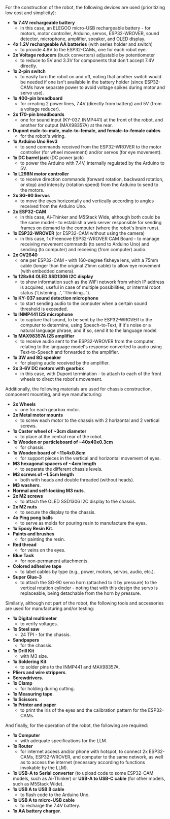 For the construction of the robot, the following devices are used (prioritizing low cost and simplicity):

- **1x 7.4V rechargeable battery**
  - in this case, an ELEGOO micro-USB rechargeable battery - for motors, motor controller, Arduino, servos, ESP32-WROVER, sound detector, microphone, amplifier, speaker, and OLED display.
- **4x 1.2V rechargeable AA batteries** (with series holder and switch)
  - to provide 4.8V to the ESP32-CAMs, one for each robot eye.
- **2x Voltage reducers** (buck converters) adjustable by potentiometer
  - to reduce to 5V and 3.3V for components that don't accept 7.4V directly.
- **1x 2-pin switch**
  - to easily turn the robot on and off, noting that another switch would be needed if one isn't available in the battery holder (since ESP32-CAMs have separate power to avoid voltage spikes during motor and servo use).
- **1x 400-pin breadboard**
  - for creating 2 power lines, 7.4V (directly from battery) and 5V (from a voltage reducer).
- **2x 170-pin breadboards**
  - one for sound input (KY-037, INMP441) at the front of the robot, and another for output (MAX98357A) at the rear.
- **Dupont male-to-male, male-to-female, and female-to-female cables**
  - for the robot's wiring.
- **1x Arduino Uno Rev3**
  - to send commands received from the ESP32-WROVER to the motor controller (for wheel movement) and/or servos (for eye movement).
- **1x DC barrel jack** (DC power jack)
  - to power the Arduino with 7.4V, internally regulated by the Arduino to 5V.
- **1x L298N motor controller**
  - to receive direction commands (forward rotation, backward rotation, or stop) and intensity (rotation speed) from the Arduino to send to the motors.
- **2x SG-90 Servos**
  - to move the eyes horizontally and vertically according to angles received from the Arduino Uno.
- **2x ESP32-CAM**
  - in this case, Ai-Thinker and M5Stack Wide, although both could be the same model - to establish a web server responsible for sending frames on demand to the computer (where the robot's brain runs).
- **1x ESP32-WROVER** (or ESP32-CAM without using the camera)
  - in this case, 1x Freenove ESP32-WROVER CAM Board - to manage receiving movement commands (to send to Arduino Uno) and sending (to computer) and receiving (from computer) audio.
- **2x OV2640**
  - one per ESP32-CAM - with 160-degree fisheye lens, with a 75mm cable (longer than the original 21mm cable) to allow eye movement (with embedded camera).
- **1x 128x64 OLED SSD1306 I2C display**
  - to show information such as the WiFi network from which IP address is acquired, useful in case of multiple possibilities, or internal robot status ('Listening...', 'Thinking...').
- **1x KY-037 sound detection microphone**
  - to start sending audio to the computer when a certain sound threshold is exceeded.
- **1x INMP441 I2S microphone**
  - to capture that sound, to be sent by the ESP32-WROVER to the computer to determine, using Speech-to-Text, if it's noise or a natural language phrase, and if so, send it to the language model.
- **1x MAX98357A I2S amplifier**
  - to receive audio sent to the ESP32-WROVER from the computer, relating to the language model's response converted to audio using Text-to-Speech and forwarded to the amplifier.
- **1x 3W and 8Ω speaker**
  - for playing audio received by the amplifier.
- **2x 3-6V DC motors with gearbox**
  - in this case, with Dupont termination - to attach to each of the front wheels to direct the robot's movement.

Additionally, the following materials are used for chassis construction, component mounting, and eye manufacturing:

- **2x Wheels**
  - one for each gearbox motor.
- **2x Metal motor mounts**
  - to screw each motor to the chassis with 2 horizontal and 2 vertical screws.
- **1x Caster wheel of ~3cm diameter**
  - to place at the central rear of the robot.
- **1x Wooden or particleboard of ~40x40x0.3cm**
  - for chassis.
- **1x Wooden board of ~11x4x0.8cm**
  - for support pieces in the vertical and horizontal movement of eyes.
- **M3 hexagonal spacers of ~4cm length**
  - to separate the different chassis levels.
- **M3 screws of ~1.5cm length**
  - both with heads and double threaded (without heads).
- **M3 washers**.
- **Normal and self-locking M3 nuts**.
- **2x M2 screws**
  - to attach the OLED SSD1306 I2C display to the chassis.
- **2x M2 nuts**
  - to secure the display to the chassis.
- **4x Ping pong balls**
  - to serve as molds for pouring resin to manufacture the eyes.
- **1x Epoxy Resin Kit**.
- **Paints and brushes**
  - for painting the resin.
- **Red thread**
  - for veins on the eyes.
- **Blue Tack**
  - for non-permanent attachments.
- **Colored adhesive tape**
  - to label cables by type (e.g., power, motors, servos, audio, etc.).
- **Super Glue-3**
  - to attach the SG-90 servo horn (attached to it by pressure) to the vertical rotation cylinder - noting that with this design the servo is replaceable, being detachable from the horn by pressure.

Similarly, although not part of the robot, the following tools and accessories are used for manufacturing and/or testing:

- **1x Digital multimeter**
  - to verify voltages.
- **1x Steel saw**
  - 24 TPI - for the chassis.
- **Sandpapers**
  - for the chassis.
- **1x Drill Kit**
  - with M3 size.
- **1x Soldering Kit**
  - to solder pins to the INMP441 and MAX98357A.
- **Pliers and wire strippers**.
- **Screwdrivers**.
- **1x Clamp**
  - for holding during cutting.
- **1x Measuring tape**.
- **1x Scissors**.
- **1x Printer and paper**
  - to print the iris of the eyes and the calibration pattern for the ESP32-CAMs.

And finally, for the operation of the robot, the following are required:

- **1x Computer**
  - with adequate specifications for the LLM.
- **1x Router**
  - for internet access and/or phone with hotspot, to connect 2x ESP32-CAMs, ESP32-WROVER, and computer to the same network, as well as to access the internet (necessary according to functions invokable by the LLM).
- **1x USB-A to Serial converter** (to upload code to some ESP32-CAM models, such as Ai-Thinker) or **USB-A to USB-C cable** (for other models, such as M5Stack Wide).
- **1x USB A to USB B cable**
  - to flash code to the Arduino Uno.
- **1x USB A to micro-USB cable**
  - to recharge the 7.4V battery.
- **1x AA battery charger**.

